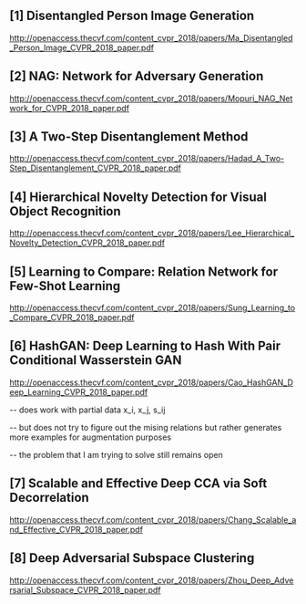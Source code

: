 
[1] Disentangled Person Image Generation
--------------------------------------

http://openaccess.thecvf.com/content_cvpr_2018/papers/Ma_Disentangled_Person_Image_CVPR_2018_paper.pdf

[2] NAG: Network for Adversary Generation
-------------------------------------

http://openaccess.thecvf.com/content_cvpr_2018/papers/Mopuri_NAG_Network_for_CVPR_2018_paper.pdf

[3] A Two-Step Disentanglement Method
---------------------------------

http://openaccess.thecvf.com/content_cvpr_2018/papers/Hadad_A_Two-Step_Disentanglement_CVPR_2018_paper.pdf


[4] Hierarchical Novelty Detection for Visual Object Recognition
---------------------------------

http://openaccess.thecvf.com/content_cvpr_2018/papers/Lee_Hierarchical_Novelty_Detection_CVPR_2018_paper.pdf

[5] Learning to Compare: Relation Network for Few-Shot Learning
---------------------------------

http://openaccess.thecvf.com/content_cvpr_2018/papers/Sung_Learning_to_Compare_CVPR_2018_paper.pdf


[6] HashGAN: Deep Learning to Hash With Pair Conditional Wasserstein GAN
-----------------------------------------------------------------------

http://openaccess.thecvf.com/content_cvpr_2018/papers/Cao_HashGAN_Deep_Learning_CVPR_2018_paper.pdf

-- does work with partial data x_i, x_j, s_ij

-- but does not try to figure out the mising relations but rather generates more examples for augmentation purposes

-- the problem that I am trying to solve still remains open


[7] Scalable and Effective Deep CCA via Soft Decorrelation
-------------------------------------------------------

http://openaccess.thecvf.com/content_cvpr_2018/papers/Chang_Scalable_and_Effective_CVPR_2018_paper.pdf


[8] Deep Adversarial Subspace Clustering
---------------------------------------

http://openaccess.thecvf.com/content_cvpr_2018/papers/Zhou_Deep_Adversarial_Subspace_CVPR_2018_paper.pdf




























